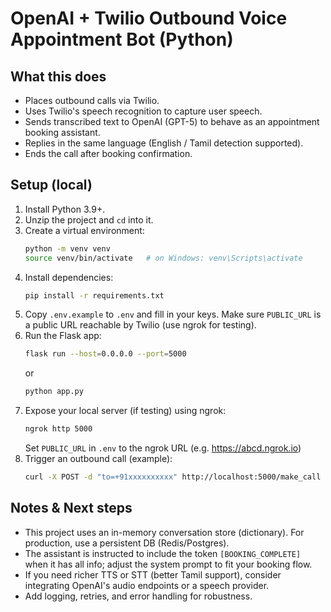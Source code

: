 # OpenAI + Twilio Outbound Voice Appointment Bot (Python)

## What this does
- Places outbound calls via Twilio.
- Uses Twilio's speech recognition to capture user speech.
- Sends transcribed text to OpenAI (GPT-5) to behave as an appointment booking assistant.
- Replies in the same language (English / Tamil detection supported).
- Ends the call after booking confirmation.

## Setup (local)
1. Install Python 3.9+.
2. Unzip the project and `cd` into it.
3. Create a virtual environment:
   ```bash
   python -m venv venv
   source venv/bin/activate   # on Windows: venv\Scripts\activate
   ```
4. Install dependencies:
   ```bash
   pip install -r requirements.txt
   ```
5. Copy `.env.example` to `.env` and fill in your keys. Make sure `PUBLIC_URL` is a public URL reachable by Twilio (use ngrok for testing).
6. Run the Flask app:
   ```bash
   flask run --host=0.0.0.0 --port=5000
   ```
   or
   ```bash
   python app.py
   ```
7. Expose your local server (if testing) using ngrok:
   ```bash
   ngrok http 5000
   ```
   Set `PUBLIC_URL` in `.env` to the ngrok URL (e.g. https://abcd.ngrok.io)
8. Trigger an outbound call (example):
   ```bash
   curl -X POST -d "to=+91xxxxxxxxxx" http://localhost:5000/make_call
   ```

## Notes & Next steps
- This project uses an in-memory conversation store (dictionary). For production, use a persistent DB (Redis/Postgres).
- The assistant is instructed to include the token `[BOOKING_COMPLETE]` when it has all info; adjust the system prompt to fit your booking flow.
- If you need richer TTS or STT (better Tamil support), consider integrating OpenAI's audio endpoints or a speech provider.
- Add logging, retries, and error handling for robustness.